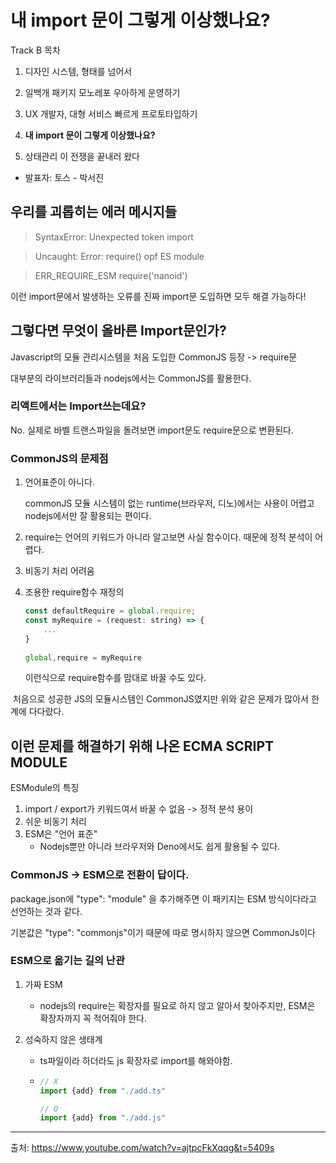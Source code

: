 # 내 import 문이 그렇게 이상했나요?

Track B 목차

1. 디자인 시스템, 형태를 넘어서

2. 일백개 패키지 모노레포 우아하게 운영하기 

3. UX 개발자, 대형 서비스 빠르게 프로토타입하기

4. **내 import 문이 그렇게 이상했나요?** 

5. 상태관리 이 전쟁을 끝내러 왔다



- 발표자: 토스 - 박서진

## 우리를 괴롭히는 에러 메시지들

>  SyntaxError: Unexpected token import 

> Uncaught: Error: require() opf ES module

> ERR_REQUIRE_ESM require('nanoid')

이런 import문에서 발생하는 오류를 진짜 import문 도입하면 모두 해결 가능하다!



## 그렇다면 무엇이 올바른 Import문인가?

Javascript의 모듈 관리시스템을 처음 도입한 CommonJS 등장 -> require문

대부분의 라이브러리들과 nodejs에서는 CommonJS를 활용한다.



### 리액트에서는 Import쓰는데요?

No. 실제로 바벨 트랜스파일을 돌려보면 import문도 require문으로 변환된다.



### CommonJS의 문제점

1. 언어표준이 아니다.

   commonJS 모듈 시스템이 없는 runtime(브라우저, 디노)에서는 사용이 어렵고 nodejs에서만 잘 활용되는 편이다.

2. require는 언어의 키워드가 아니라 알고보면 사실 함수이다. 때문에 정적 분석이 어렵다.

3. 비동기 처리 어려움

4. 조용한 require함수 재정의

   ```javascript
   const defaultRequire = global.require;
   const myRequire = (request: string) => {
       ...
   }
       
   global,require = myRequire
   ```

   이런식으로 require함수를 맘대로 바꿀 수도 있다.

​	처음으로 성공한 JS의 모듈시스템인 CommonJS였지만 위와 같은 문제가 많아서 한계에 다다랐다.



## 이런 문제를 해결하기 위해 나온 ECMA SCRIPT MODULE

ESModule의 특징

1. import / export가 키워드여서 바꿀 수 없음 -> 정적 분석 용이
2. 쉬운 비동기 처리
3. ESM은 "언어 표준"
   - Nodejs뿐만 아니라 브라우저와 Deno에서도 쉽게 활용될 수 있다.



### CommonJS -> ESM으로 전환이 답이다.

package.json에 "type": "module" 을 추가해주면 이 패키지는 ESM 방식이다라고 선언하는 것과 같다.

기본값은 "type": "commonjs"이기 때문에 따로 명시하지 않으면 CommonJs이다



### ESM으로 옮기는 길의 난관

1. 가짜 ESM

   - nodejs의 require는 확장자를 필요로 하지 않고 알아서 찾아주지만, ESM은 확장자까지 꼭 적어줘야 한다.

2. 성숙하지 않은 생태계

   - ts파일이라 하더라도 js 확장자로 import를 해와야함.

   - ```javascript
     // X
     import {add} from "./add.ts"
     
     // O
     import {add} from "./add.js"
     ```





---

출처: https://www.youtube.com/watch?v=ajtpcFkXqqg&t=5409s

